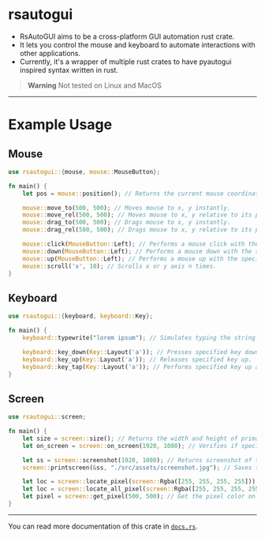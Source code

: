 # rsautogui
 * RsAutoGUI aims to be a cross-platform GUI automation rust crate.
 * It lets you control the mouse and keyboard to automate interactions with other applications.
 * Currently, it's a wrapper of multiple rust crates to have pyautogui inspired syntax written in rust.

 
> **Warning**
> Not tested on Linux and MacOS
 
 ---

# Example Usage

## Mouse
```rust
use rsautogui::{mouse, mouse::MouseButton};

fn main() {
    let pos = mouse::position(); // Returns the current mouse coordinates -> (u16, u16)

    mouse::move_to(500, 500); // Moves mouse to x, y instantly.
    mouse::move_rel(500, 500); // Moves mouse to x, y relative to its position instantly.
    mouse::drag_to(500, 500); // Drags mouse to x, y instantly.
    mouse::drag_rel(500, 500); // Drags mouse to x, y relative to its position instantly.

    mouse::click(MouseButton::Left); // Performs a mouse click with the specified button.
    mouse::down(MouseButton::Left); // Performs a mouse down with the specified button.
    mouse::up(MouseButton::Left); // Performs a mouse up with the specified button.
    mouse::scroll('x', 10); // Scrolls x or y axis n times.
}
```
## Keyboard
```rust
use rsautogui::{keyboard, keyboard::Key};

fn main() {
    keyboard::typewrite("lorem ipsum"); // Simulates typing the string provided.

    keyboard::key_down(Key::Layout('a')); // Presses specified key down.
    keyboard::key_up(Key::Layout('a')); // Releases specified key up.
    keyboard::key_tap(Key::Layout('a')); // Performs specified key up and down.
}
```
## Screen
```rust
use rsautogui::screen;

fn main() {
    let size = screen::size(); // Returns the width and height of primary screen -> (u16, u16).
    let on_screen = screen::on_screen(1920, 1080); // Verifies if specified x & y coordinates are present on primary screen -> bool.

    let ss = screen::screenshot(1920, 1080); // Returns screenshot of the primary screen -> ImageBuffer<Rgba<u8>, Vec<u8>>
    screen::printscreen(&ss, "./src/assets/screenshot.jpg"); // Saves the provided screenshot to a path with the specified filename and extension.

    let loc = screen::locate_pixel(screen::Rgba([255, 255, 255, 255])); // Locates the first pixel color similar to the one specified and returns its coordinate -> Option<(u16, u16)>
    let loc = screen::locate_all_pixel(screen::Rgba([255, 255, 255, 255])); // Locates all pixel colors similar to the one specified and returns their coordinates -> Vec<(u16, u16)>
    let pixel = screen::get_pixel(500, 500); // Get the pixel color on x, y coordinate -> Rgba<u8>
}
```
---
You can read more documentation of this crate in [`docs.rs`](https://docs.rs/rsautogui/).

